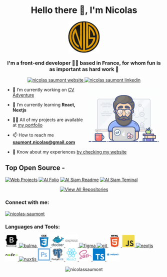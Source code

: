 <h1 align="center">Hello there 👋, I'm Nicolas</h1>
<div align="center">
<img src="./assets/logo.png" align="center" width="100" height="100" />
</div>  
<h3 align="center">I'm a front-end developer 👨‍💻 based in France, for whom fun is as important as hard work 🚀</h3>

<p align="center">
 <a href="https://www.nicolassaumont.com" target="blank">
  <img src="https://img.shields.io/badge/Website-DC143C?style=for-the-badge&logo=medium&logoColor=white" alt="nicolas saumont website" />
 </a>
 <a href="https://linkedin.com/in/nicolas-saumont" target="_blank">
  <img src="https://img.shields.io/badge/LinkedIn-0077B5?style=for-the-badge&logo=linkedin&logoColor=white" alt="nicolas saumont linkedin"/>
 </a>
</p>

<img align="right" width="250" src="./assets/programmer.gif" alt="Coding gif" />

- 🔭 I’m currently working on [CV Adventure](https://github.com/NicolasSaumont/cv_adventure)

- 🌱 I’m currently learning **React, Nextjs**

- 👨‍💻 All of my projects are available at [my portfolio](https://www.portfolio.nicolassaumont.com/)

- 📫 How to reach me **saumont.nicolas@gmail.com**

- 📄 Know about my experiences [by checking my website](https://www.nicolassaumont.com/)

## Top Open Source -
[![Web Projects](https://github-readme-stats.vercel.app/api/pin/?username=nicolassaumont&repo=diotilogie&border_color=7F3FBF&bg_color=0D1117&title_color=C9D1D9&text_color=8B949E&icon_color=7F3FBF)](https://github.com/NicolasSaumont/diotilogie)
[![Al Folio](https://github-readme-stats.vercel.app/api/pin/?username=nicolassaumont&repo=cv_adventure&border_color=7F3FBF&bg_color=0D1117&title_color=C9D1D9&text_color=8B949E&icon_color=7F3FBF)](https://github.com/NicolasSaumont/cv_adventure)
[![Al Siam Readme](https://github-readme-stats.vercel.app/api/pin/?username=nicolassaumont&repo=portfolio_front&border_color=7F3FBF&bg_color=0D1117&title_color=C9D1D9&text_color=8B949E&icon_color=7F3FBF)](https://github.com/NicolasSaumont/portfolio_front)
[![Al Siam Teminal](https://github-readme-stats.vercel.app/api/pin/?username=nicolassaumont&repo=portfolio_back_API&border_color=7F3FBF&bg_color=0D1117&title_color=C9D1D9&text_color=8B949E&icon_color=7F3FBF)](https://github.com/NicolasSaumont/portfolio_back_API)


<p align="center">
  <a href="https://github.com/NicolasSaumont?tab=repositories" target="_blank"><img alt="View All Repositories" title="View All Repositories" src="https://img.shields.io/badge/-View%20All%20Repos-2962FF?style=for-the-badge&logo=koding&logoColor=white"/></a>
</p>

<h3 align="left">Connect with me:</h3>
<p align="left">
<a href="https://linkedin.com/in/nicolas-saumont" target="blank"><img align="center" src="https://raw.githubusercontent.com/rahuldkjain/github-profile-readme-generator/master/src/images/icons/Social/linked-in-alt.svg" alt="nicolas-saumont" height="30" width="40" /></a>
</p>

<h3 align="left">Languages and Tools:</h3>
<p align="left"> <a href="https://getbootstrap.com" target="_blank" rel="noreferrer"> <img src="https://raw.githubusercontent.com/devicons/devicon/master/icons/bootstrap/bootstrap-plain-wordmark.svg" alt="bootstrap" width="40" height="40"/> </a> <a href="https://bulma.io/" target="_blank" rel="noreferrer"> <img src="https://raw.githubusercontent.com/gilbarbara/logos/804dc257b59e144eaca5bc6ffd16949752c6f789/logos/bulma.svg" alt="bulma" width="40" height="40"/> </a> <a href="https://www.w3schools.com/css/" target="_blank" rel="noreferrer"> <img src="https://raw.githubusercontent.com/devicons/devicon/master/icons/css3/css3-original-wordmark.svg" alt="css3" width="40" height="40"/> </a> <a href="https://www.docker.com/" target="_blank" rel="noreferrer"> <img src="https://raw.githubusercontent.com/devicons/devicon/master/icons/docker/docker-original-wordmark.svg" alt="docker" width="40" height="40"/> </a> <a href="https://expressjs.com" target="_blank" rel="noreferrer"> <img src="https://raw.githubusercontent.com/devicons/devicon/master/icons/express/express-original-wordmark.svg" alt="express" width="40" height="40"/> </a> <a href="https://www.figma.com/" target="_blank" rel="noreferrer"> <img src="https://www.vectorlogo.zone/logos/figma/figma-icon.svg" alt="figma" width="40" height="40"/> </a> <a href="https://git-scm.com/" target="_blank" rel="noreferrer"> <img src="https://www.vectorlogo.zone/logos/git-scm/git-scm-icon.svg" alt="git" width="40" height="40"/> </a> <a href="https://www.w3.org/html/" target="_blank" rel="noreferrer"> <img src="https://raw.githubusercontent.com/devicons/devicon/master/icons/html5/html5-original-wordmark.svg" alt="html5" width="40" height="40"/> </a> <a href="https://developer.mozilla.org/en-US/docs/Web/JavaScript" target="_blank" rel="noreferrer"> <img src="https://raw.githubusercontent.com/devicons/devicon/master/icons/javascript/javascript-original.svg" alt="javascript" width="40" height="40"/> </a> <a href="https://nextjs.org/" target="_blank" rel="noreferrer"> <img src="https://cdn.worldvectorlogo.com/logos/nextjs-2.svg" alt="nextjs" width="40" height="40"/> </a> <a href="https://nodejs.org" target="_blank" rel="noreferrer"> <img src="https://raw.githubusercontent.com/devicons/devicon/master/icons/nodejs/nodejs-original-wordmark.svg" alt="nodejs" width="40" height="40"/> </a> <a href="https://nuxtjs.org/" target="_blank" rel="noreferrer"> <img src="https://www.vectorlogo.zone/logos/nuxtjs/nuxtjs-icon.svg" alt="nuxtjs" width="40" height="40"/> </a> <a href="https://www.photoshop.com/en" target="_blank" rel="noreferrer"> <img src="https://raw.githubusercontent.com/devicons/devicon/master/icons/photoshop/photoshop-line.svg" alt="photoshop" width="40" height="40"/> </a> <a href="https://www.postgresql.org" target="_blank" rel="noreferrer"> <img src="https://raw.githubusercontent.com/devicons/devicon/master/icons/postgresql/postgresql-original-wordmark.svg" alt="postgresql" width="40" height="40"/> </a> <a href="https://reactjs.org/" target="_blank" rel="noreferrer"> <img src="https://raw.githubusercontent.com/devicons/devicon/master/icons/react/react-original-wordmark.svg" alt="react" width="40" height="40"/> </a> <a href="https://sass-lang.com" target="_blank" rel="noreferrer"> <img src="https://raw.githubusercontent.com/devicons/devicon/master/icons/sass/sass-original.svg" alt="sass" width="40" height="40"/> </a> <a href="https://www.typescriptlang.org/" target="_blank" rel="noreferrer"> <img src="https://raw.githubusercontent.com/devicons/devicon/master/icons/typescript/typescript-original.svg" alt="typescript" width="40" height="40"/> </a> <a href="https://webpack.js.org" target="_blank" rel="noreferrer"> <img src="https://raw.githubusercontent.com/devicons/devicon/d00d0969292a6569d45b06d3f350f463a0107b0d/icons/webpack/webpack-original-wordmark.svg" alt="webpack" width="40" height="40"/> </a> </p>

<p align="center"><img align="center" src="https://github-readme-stats.vercel.app/api/top-langs?username=nicolassaumont&show_icons=true&locale=en&layout=compact" alt="nicolassaumont" /></p>
